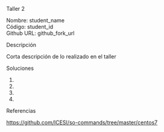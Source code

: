Taller 2

Nombre: student_name  
Código: student_id  
Github URL: github_fork_url  

Descripción

Corta descripción de lo realizado en el taller

Soluciones

1.

2.

3.

4.

Referencias

https://github.com/ICESI/so-commands/tree/master/centos7
